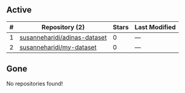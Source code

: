 ## Active
| # | Repository (2) | Stars | Last Modified |
| --- | --- | --- | --- |
| 1 | [susanneharidi/adinas-dataset](https://gin.g-node.org/susanneharidi/adinas-dataset) | 0 | — |
| 2 | [susanneharidi/my-dataset](https://gin.g-node.org/susanneharidi/my-dataset) | 0 | — |

## Gone
No repositories found!
